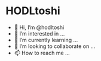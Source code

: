 # HODLtoshi

- 👋 Hi, I’m @hodltoshi
- 👀 I’m interested in ...
- 🌱 I’m currently learning ...
- 💞️ I’m looking to collaborate on ...
- 📫 How to reach me ...

<!---
hodltoshi/hodltoshi is a ✨ special ✨ repository because its `README.md` (this file) appears on your GitHub profile.
You can click the Preview link to take a look at your changes.
--->
